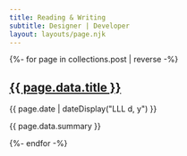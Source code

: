 ```yaml
---
title: Reading & Writing
subtitle: Designer | Developer
layout: layouts/page.njk
---
```


{%- for page in collections.post | reverse -%}
<h2><a href="{{ page.url }}">{{ page.data.title }}</a></h2>
<i class="far fa-calendar-alt"></i> {{ page.date | dateDisplay("LLL d, y") }}
<p>{{ page.data.summary }}</p>
{%- endfor -%}